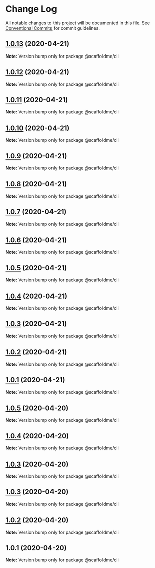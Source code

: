 # Change Log

All notable changes to this project will be documented in this file.
See [Conventional Commits](https://conventionalcommits.org) for commit guidelines.

## [1.0.13](https://github.com/scaffoldme/scaffoldme-cli/compare/@scaffoldme/cli@1.0.12...@scaffoldme/cli@1.0.13) (2020-04-21)

**Note:** Version bump only for package @scaffoldme/cli





## [1.0.12](https://github.com/scaffoldme/scaffoldme-cli/compare/@scaffoldme/cli@1.0.11...@scaffoldme/cli@1.0.12) (2020-04-21)

**Note:** Version bump only for package @scaffoldme/cli





## [1.0.11](https://github.com/scaffoldme/scaffoldme-cli/compare/@scaffoldme/cli@1.0.10...@scaffoldme/cli@1.0.11) (2020-04-21)

**Note:** Version bump only for package @scaffoldme/cli





## [1.0.10](https://github.com/scaffoldme/scaffoldme-cli/compare/@scaffoldme/cli@1.0.9...@scaffoldme/cli@1.0.10) (2020-04-21)

**Note:** Version bump only for package @scaffoldme/cli





## [1.0.9](https://github.com/scaffoldme/scaffoldme-cli/compare/@scaffoldme/cli@1.0.8...@scaffoldme/cli@1.0.9) (2020-04-21)

**Note:** Version bump only for package @scaffoldme/cli





## [1.0.8](https://github.com/scaffoldme/scaffoldme-cli/compare/@scaffoldme/cli@1.0.7...@scaffoldme/cli@1.0.8) (2020-04-21)

**Note:** Version bump only for package @scaffoldme/cli





## [1.0.7](https://github.com/scaffoldme/scaffoldme-cli/compare/@scaffoldme/cli@1.0.6...@scaffoldme/cli@1.0.7) (2020-04-21)

**Note:** Version bump only for package @scaffoldme/cli





## [1.0.6](https://github.com/scaffoldme/scaffoldme-cli/compare/@scaffoldme/cli@1.0.5...@scaffoldme/cli@1.0.6) (2020-04-21)

**Note:** Version bump only for package @scaffoldme/cli





## [1.0.5](https://github.com/scaffoldme/scaffoldme-cli/compare/@scaffoldme/cli@1.0.5...@scaffoldme/cli@1.0.5) (2020-04-21)

**Note:** Version bump only for package @scaffoldme/cli





## [1.0.4](https://github.com/scaffoldme/scaffoldme-cli/compare/@scaffoldme/cli@1.0.5...@scaffoldme/cli@1.0.4) (2020-04-21)

**Note:** Version bump only for package @scaffoldme/cli





## [1.0.3](https://github.com/scaffoldme/scaffoldme-cli/compare/@scaffoldme/cli@1.0.5...@scaffoldme/cli@1.0.3) (2020-04-21)

**Note:** Version bump only for package @scaffoldme/cli





## [1.0.2](https://github.com/scaffoldme/scaffoldme-cli/compare/@scaffoldme/cli@1.0.5...@scaffoldme/cli@1.0.2) (2020-04-21)

**Note:** Version bump only for package @scaffoldme/cli





## [1.0.1](https://github.com/scaffoldme/scaffoldme-cli/compare/@scaffoldme/cli@1.0.5...@scaffoldme/cli@1.0.1) (2020-04-21)

**Note:** Version bump only for package @scaffoldme/cli





## [1.0.5](https://github.com/scaffoldme/scaffoldme-cli/compare/@scaffoldme/cli@1.0.4...@scaffoldme/cli@1.0.5) (2020-04-20)

**Note:** Version bump only for package @scaffoldme/cli





## [1.0.4](https://github.com/scaffoldme/scaffoldme-cli/compare/@scaffoldme/cli@1.0.3...@scaffoldme/cli@1.0.4) (2020-04-20)

**Note:** Version bump only for package @scaffoldme/cli





## [1.0.3](https://github.com/scaffoldme/scaffoldme-cli/compare/@scaffoldme/cli@1.0.3...@scaffoldme/cli@1.0.3) (2020-04-20)

**Note:** Version bump only for package @scaffoldme/cli





## [1.0.3](https://github.com/scaffoldme/scaffoldme-cli/compare/@scaffoldme/cli@1.0.2...@scaffoldme/cli@1.0.3) (2020-04-20)

**Note:** Version bump only for package @scaffoldme/cli





## [1.0.2](https://github.com/scaffoldme/scaffoldme-cli/compare/@scaffoldme/cli@1.0.1...@scaffoldme/cli@1.0.2) (2020-04-20)

**Note:** Version bump only for package @scaffoldme/cli





## 1.0.1 (2020-04-20)

**Note:** Version bump only for package @scaffoldme/cli
